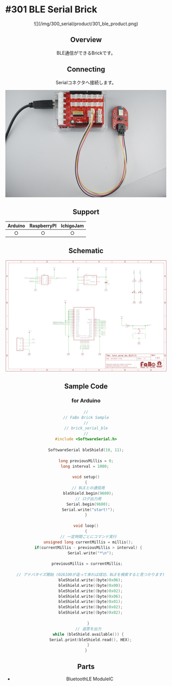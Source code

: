 # #301 BLE Serial Brick
<center>![](/img/300_serial/product/301_ble_product.png)
<!--COLORME-->

## Overview
BLE通信ができるBrickです。

## Connecting
Serialコネクタへ接続します。

![](/img/300_serial/connect/301_ble_connect.png)

## Support
|Arduino|RaspberryPI|IchigoJam|
|:--:|:--:|:--:|
|○|○|○|

## Schematic
![](/img/300_serial/schematic/301_ble_schematic.png)

## Sample Code
### for Arduino
```c
//
// FaBo Brick Sample
//
// brick_serial_ble
//
#include <SoftwareSerial.h>

SoftwareSerial bleShield(10, 11);

long previousMillis = 0;
long interval = 1000; 

void setup()
{
  // BLEとの通信用
  bleShield.begin(9600);
  // ログ出力用
  Serial.begin(9600);
  Serial.write("start!");
}

void loop()
{
  // 一定時間ごとにコマンド実行
  unsigned long currentMillis = millis();
  if(currentMillis - previousMillis > interval) {
    Serial.write("*\n");

    previousMillis = currentMillis;   

    // アドバタイズ開始 (026100が返って来れば成功、BLEを検索すると見つかります)
    bleShield.write((byte)0x06);
    bleShield.write((byte)0x00);
    bleShield.write((byte)0x02);
    bleShield.write((byte)0x06);
    bleShield.write((byte)0x01);
    bleShield.write((byte)0x02);
    bleShield.write((byte)0x02);

  }
  // 返答を出力
  while (bleShield.available()) {
    Serial.print(bleShield.read(), HEX);
  }
}
```

## Parts
- BluetoothLE ModuleIC